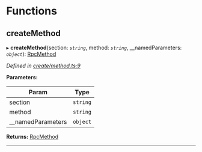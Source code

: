 

# Functions

<a id="createmethod"></a>

##  createMethod

▸ **createMethod**(section: *`string`*, method: *`string`*, __namedParameters: *`object`*): [RpcMethod](_types_d_.md#rpcmethod)

*Defined in [create/method.ts:9](https://github.com/polkadot-js/api/blob/f5948fe/packages/type-jsonrpc/src/create/method.ts#L9)*

**Parameters:**

| Param | Type |
| ------ | ------ |
| section | `string` |
| method | `string` |
| __namedParameters | `object` |

**Returns:** [RpcMethod](_types_d_.md#rpcmethod)

___

